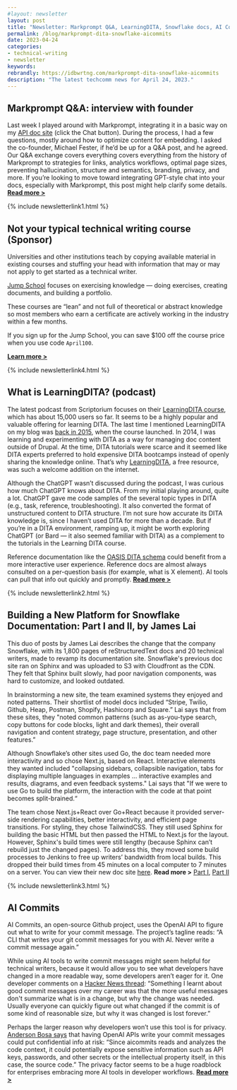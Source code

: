 ```yaml
---
#layout: newsletter
layout: post
title: "Newsletter: Markprompt Q&A, LearningDITA, Snowflake docs, AI Commits"
permalink: /blog/markprompt-dita-snowflake-aicommits
date: 2023-04-24
categories:
- technical-writing
- newsletter
keywords: 
rebrandly: https://idbwrtng.com/markprompt-dita-snowflake-aicommits
description: "The latest techcomm news for April 24, 2023."
---
```


## Markprompt Q&A: interview with founder

Last week I played around with Markprompt, integrating it in a basic way on my [API doc site](https://idratherbewriting.com/learnapidoc) (click the Chat button). During the process, I had a few questions, mostly around how to optimize content for embedding. I asked the co-founder, Michael Fester, if he’d be up for a Q&A post, and he agreed. Our Q&A exchange covers everything covers everything from the history of Markprompt to strategies for links, analytics workflows, optimal page sizes, preventing hallucination, structure and semantics, branding, privacy, and more. If you’re looking to move toward integrating GPT-style chat into your docs, especially with Markprompt, this post might help clarify some details. [**Read more >**](https://idbwrtng.com/markprompt-questions-and-answers)

{% include newsletterlink1.html %}

## Not your typical technical writing course (Sponsor)

Universities and other institutions teach by copying available material in existing courses and stuffing your head with information that may or may not apply to get started as a technical writer.

[Jump School](https://idbwrtng.com/becometechnicalwriter2) focuses on exercising knowledge &mdash; doing exercises, creating documents, and building a portfolio. 

These courses are “lean” and not full of theoretical or abstract knowledge so most members who earn a certificate are actively working in the industry within a few months.

If you sign up for the Jump School, you can save $100 off the course price when you use code <code>April100</code>.

[**Learn more >**](https://idbwrtng.com/becometechnicalwriter3)

{% include newsletterlink4.html %}

## What is LearningDITA? (podcast)

The latest podcast from Scriptorium focuses on their [LearningDITA course](https://learningdita.com/), which has about 15,000 users so far. It seems to be a highly popular and valuable offering for learning DITA. The last time I mentioned LearningDITA on my blog was [back in 2015](https://idratherbewriting.com/2015/07/28/learning-dita-scriptorium-course/), when the course launched. In 2014, I was learning and experimenting with DITA as a way for managing doc content outside of Drupal. At the time, DITA tutorials were scarce and it seemed like DITA experts preferred to hold expensive DITA bootcamps instead of openly sharing the knowledge online. That’s why [LearningDITA](https://learningdita.com/), a free resource, was such a welcome addition on the internet.

Although the ChatGPT wasn’t discussed during the podcast, I was curious how much ChatGPT knows about DITA. From my initial playing around, quite a lot. ChatGPT gave me code samples of the several topic types in DITA (e.g., task, reference, troubleshooting). It also converted the format of unstructured content to DITA structure. I’m not sure how accurate its DITA knowledge is, since I haven’t used DITA for more than a decade. But if you’re in a DITA environment, ramping up, it might be worth exploring ChatGPT (or Bard &mdash; it also seemed familiar with DITA) as a complement to the tutorials in the Learning DITA course. 

Reference documentation like the [OASIS DITA schema](http://docs.oasis-open.org/dita/dita/v1.3/errata02/os/complete/part3-all-inclusive/archSpec/base/topicover.html#topicsoverview) could benefit from a more interactive user experience. Reference docs are almost always consulted on a per-question basis (for example, what is X element). AI tools can pull that info out quickly and promptly. [**Read more >**](https://www.scriptorium.com/2023/04/what-is-learningdita-podcast/)

{% include newsletterlink2.html %}

## Building a New Platform for Snowflake Documentation: Part I and II, by James Lai

This duo of posts by James Lai describes the change that the company Snowflake, with its 1,800 pages of reStructuredText docs and 20 technical writers, made to revamp its documentation site. Snowflake's previous doc site ran on Sphinx and was uploaded to S3 with Cloudfront as the CDN. They felt that Sphinx built slowly, had poor navigation components, was hard to customize, and looked outdated. 

In brainstorming a new site, the team examined systems they enjoyed and noted patterns. Their shortlist of model docs included “Stripe, Twilio, Github, Heap, Postman, Shopify, Hashicorp and Square.” Lai says that from these sites, they "noted common patterns (such as as-you-type search, copy buttons for code blocks, light and dark themes), their overall navigation and content strategy, page structure, presentation, and other features.”

Although Snowflake’s other sites used Go, the doc team needed more interactivity and so chose Next.js, based on React. Interactive elements they wanted included "collapsing sidebars, collapsible navigation, tabs for displaying multiple languages in examples ... interactive examples and results, diagrams, and even feedback systems." Lai says that "If we were to use Go to build the platform, the interaction with the code at that point becomes split-brained.“

The team chose Next.js+React over Go+React because it provided server-side rendering capabilities, better interactivity, and efficient page transitions. For styling, they chose TailwindCSS. They still used Sphinx for building the basic HTML but then passed the HTML to Next.js for the layout. However, Sphinx's build times were still lengthy (because Sphinx can’t rebuild just the changed pages). To address this, they moved some build processes to Jenkins to free up writers’ bandwidth from local builds. This dropped their build times from 45 minutes on a local computer to 7 minutes on a server. You can view their new doc site [here](https://docs.snowflake.com/). **Read more >** [Part I](https://medium.com/snowflake/building-a-new-platform-for-snowflake-documentation-part-i-f655acdadc34), [Part II](https://medium.com/snowflake/building-a-new-platform-for-snowflake-documentation-part-ii-9b01bf08e7e7)

{% include newsletterlink3.html %}

## AI Commits

AI Commits, an open-source Github project, uses the OpenAI API to figure out what to write for your commit message. The project’s tagline reads: “A CLI that writes your git commit messages for you with AI. Never write a commit message again.” 

While using AI tools to write commit messages might seem helpful for technical writers, because it would allow you to see what developers have changed in a more readable way, some developers aren’t eager for it. One developer comments on a [Hacker News thread](https://news.ycombinator.com/item?id=34790721): “Something I learnt about good commit messages over my career was that the more useful messages don't summarize what is in a change, but why the change was needed. Usually everyone can quickly figure out what changed if the commit is of some kind of reasonable size, but why it was changed is lost forever.” 

Perhaps the larger reason why developers won’t use this tool is for privacy. [Anderson Bosa says](https://dev.to/t4inha/my-experience-with-aicommits-794) that having OpenAI APIs write your commit messages could put confidential info at risk: “Since aicommits reads and analyzes the code context, it could potentially expose sensitive information such as API keys, passwords, and other secrets or the intellectual property itself, in this case, the source code.” The privacy factor seems to be a huge roadblock for enterprises embracing more AI tools in developer workflows. [**Read more >**](https://github.com/Nutlope/aicommits)